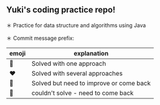 ## Yuki's coding practice repo!
＊ Practice for data structure and algorithms using Java

＊ Commit message prefix:

| emoji | explanation |
| ---- | ---- |
|  :yellow_heart:  |  Solved with one approach |
|  :heart:  |  Solved with several approaches |
|  :blue_heart:  |  Solved but need to improve or come back |
|  :black_heart:  |  couldn't solve - need to come back |
